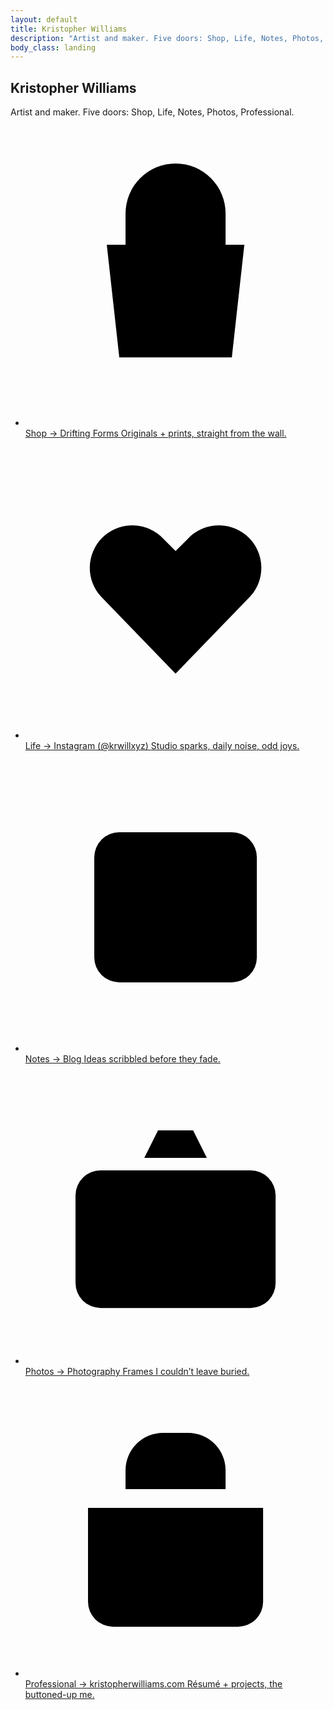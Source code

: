 ```yaml
---
layout: default
title: Kristopher Williams
description: "Artist and maker. Five doors: Shop, Life, Notes, Photos, Professional."
body_class: landing
---
```


<section class="page-head" aria-labelledby="page-title">
  <h1 id="page-title">Kristopher Williams</h1>
  <p>Artist and maker. Five doors: Shop, Life, Notes, Photos, Professional.</p>
</section>

<nav class="link-hub" aria-label="Primary">
  <ul class="links-grid">
    <li>
      <a class="link-card card-shop" href="https://driftingforms.com" target="_blank" rel="noopener noreferrer">
        <span class="icon-pill" aria-hidden="true">
          <svg viewBox="0 0 24 24">
            <path d="M8 9.5V7a4 4 0 0 1 8 0v2.5" />
            <path d="M6.5 9.5h11l-1 9h-9l-1-9Z" />
            <line x1="10" y1="13" x2="14" y2="13" />
          </svg>
        </span>
        <span class="text-group">
          <span class="card-title">Shop → Drifting Forms</span>
          <span class="card-caption">Originals + prints, straight from the wall.</span>
        </span>
      </a>
    </li>
    <li>
      <a class="link-card card-life" href="https://instagram.com/krwillxyz" target="_blank" rel="noopener noreferrer">
        <span class="icon-pill" aria-hidden="true">
          <svg viewBox="0 0 24 24">
            <path d="M12 18.8l-6-6.2a3.4 3.4 0 0 1 4.8-4.8l1.2 1.2 1.2-1.2a3.4 3.4 0 0 1 4.8 4.8Z" />
          </svg>
        </span>
        <span class="text-group">
          <span class="card-title">Life → Instagram (@krwillxyz)</span>
          <span class="card-caption">Studio sparks, daily noise, odd joys.</span>
        </span>
      </a>
    </li>
    <li>
      <a class="link-card card-notes" href="/blog">
        <span class="icon-pill" aria-hidden="true">
          <svg viewBox="0 0 24 24">
            <rect x="5.5" y="6.5" width="13" height="12" rx="2" />
            <path d="M8.5 4.8h7" />
            <path d="M8.5 11.2h6" />
            <path d="M8.5 14.2h6" />
          </svg>
        </span>
        <span class="text-group">
          <span class="card-title">Notes → Blog</span>
          <span class="card-caption">Ideas scribbled before they fade.</span>
        </span>
      </a>
    </li>
    <li>
      <a class="link-card card-photos" href="https://photos.krwill.xyz" target="_blank" rel="noopener noreferrer">
        <span class="icon-pill" aria-hidden="true">
          <svg viewBox="0 0 24 24">
            <path d="M6 8.5h12a2 2 0 0 1 2 2v7a2 2 0 0 1-2 2H6a2 2 0 0 1-2-2v-7a2 2 0 0 1 2-2Z" />
            <path d="M9.5 7.5l1.1-2.2h2.8l1.1 2.2" />
            <circle cx="12" cy="13.5" r="3" />
          </svg>
        </span>
        <span class="text-group">
          <span class="card-title">Photos → Photography</span>
          <span class="card-caption">Frames I couldn’t leave buried.</span>
        </span>
      </a>
    </li>
    <li>
      <a class="link-card card-pro" href="https://kristopherwilliams.com" target="_blank" rel="noopener noreferrer">
        <span class="icon-pill" aria-hidden="true">
          <svg viewBox="0 0 24 24">
            <path d="M8 9V7.5a3 3 0 0 1 3-3h2a3 3 0 0 1 3 3V9" />
            <path d="M5 10.5h14v7.5a2 2 0 0 1-2 2H7a2 2 0 0 1-2-2Z" />
            <path d="M5 13.5h14" />
          </svg>
        </span>
        <span class="text-group">
          <span class="card-title">Professional → kristopherwilliams.com</span>
          <span class="card-caption">Résumé + projects, the buttoned-up me.</span>
        </span>
      </a>
    </li>
  </ul>
</nav>
